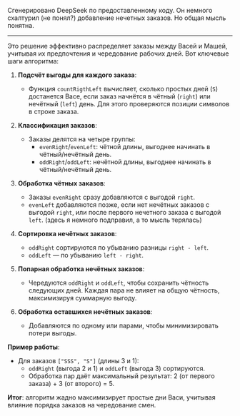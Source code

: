 Сгенерировано DeepSeek по предоставленному коду. Он немного схалтурил (не понял?) добавление нечетных заказов.
Но общая мысль понятна.

----

Это решение эффективно распределяет заказы между Васей и Машей, учитывая их предпочтения и чередование рабочих дней. Вот ключевые шаги алгоритма:

1. **Подсчёт выгоды для каждого заказа**:
   - Функция `countRigthLeft` вычисляет, сколько простых дней (`S`) достанется Васе, если заказ начнётся в чётный (`right`) или нечётный (`left`) день. Для этого проверяются позиции символов в строке заказа.

2. **Классификация заказов**:
   - Заказы делятся на четыре группы:
     - `evenRight`/`evenLeft`: чётной длины, выгоднее начинать в чётный/нечётный день.
     - `oddRight`/`oddLeft`: нечётной длины, выгоднее начинать в чётный/нечётный день.

3. **Обработка чётных заказов**:
   - Заказы `evenRight` сразу добавляются с выгодой `right`.
   - `evenLeft` добавляются позже, если нет нечётных заказов с выгодой `right`, или после первого нечетного заказа с выгодой `left`.
   (здесь я немного подправил, а то мысль терялась)

4. **Сортировка нечётных заказов**:
   - `oddRight` сортируются по убыванию разницы `right - left`.
   - `oddLeft` — по убыванию `left - right`.

5. **Попарная обработка нечётных заказов**:
   - Чередуются `oddRight` и `oddLeft`, чтобы сохранить чётность следующих дней. Каждая пара не влияет на общую чётность, максимизируя суммарную выгоду.

6. **Обработка оставшихся нечётных заказов**:
   - Добавляются по одному или парами, чтобы минимизировать потери выгоды.

**Пример работы**:
- Для заказов `["SSS", "S"]` (длины 3 и 1):
  - `oddRight` (выгода 2 и 1) и `oddLeft` (выгода 3) сортируются.
  - Обработка пар даёт максимальный результат: 2 (от первого заказа) + 3 (от второго) = 5.

**Итог**: алгоритм жадно максимизирует простые дни Васи, учитывая влияние порядка заказов на чередование смен.